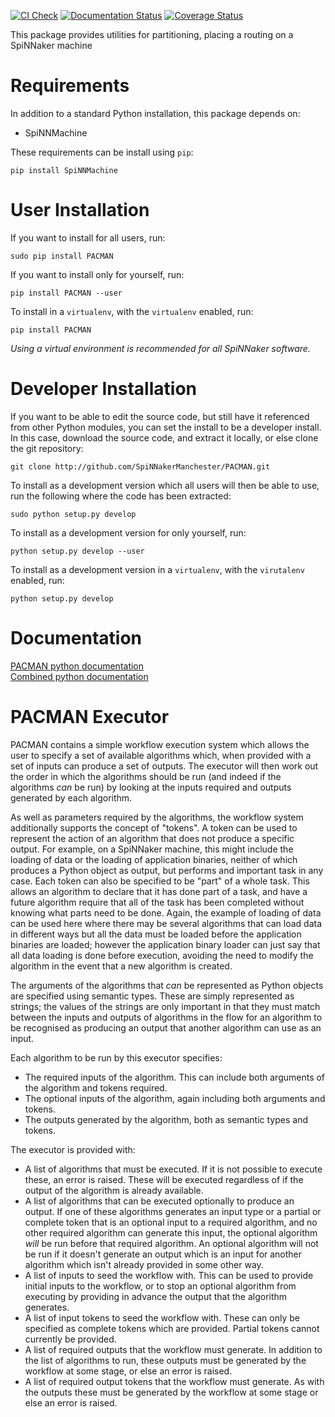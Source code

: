 [![CI Check](https://github.com/SpiNNakerManchester/PACMAN/workflows/Python%20Actions/badge.svg?branch=master)](https://github.com/SpiNNakerManchester/PACMAN/actions?query=workflow%3A%22Python+Actions%22+branch%3Amaster)
[![Documentation Status](https://readthedocs.org/projects/pacman/badge/?version=latest)](https://pacman.readthedocs.io/en/latest/?badge=latest)
[![Coverage Status](https://coveralls.io/repos/github/SpiNNakerManchester/PACMAN/badge.svg?branch=master)](https://coveralls.io/github/SpiNNakerManchester/PACMAN?branch=master)

This package provides utilities for partitioning, placing a routing on a
SpiNNaker machine

Requirements
============
In addition to a standard Python installation, this package depends on:

 - SpiNNMachine

These requirements can be install using `pip`:

    pip install SpiNNMachine

User Installation
=================
If you want to install for all users, run:

    sudo pip install PACMAN

If you want to install only for yourself, run:

    pip install PACMAN --user

To install in a `virtualenv`, with the `virtualenv` enabled, run:

    pip install PACMAN

_Using a virtual environment is recommended for all SpiNNaker software._

Developer Installation
======================
If you want to be able to edit the source code, but still have it referenced
from other Python modules, you can set the install to be a developer install.
In this case, download the source code, and extract it locally, or else clone
the git repository:

    git clone http://github.com/SpiNNakerManchester/PACMAN.git

To install as a development version which all users will then be able to use,
run the following where the code has been extracted:

    sudo python setup.py develop

To install as a development version for only yourself, run:

    python setup.py develop --user

To install as a development version in a `virtualenv`, with the `virutalenv`
enabled, run:

    python setup.py develop

Documentation
=============
[PACMAN python documentation](http://pacman.readthedocs.io)
<br>
[Combined python documentation](http://spinnakermanchester.readthedocs.io)


PACMAN Executor
===============
PACMAN contains a simple workflow execution system which allows the user to
specify a set of available algorithms which, when provided with a set of inputs
can produce a set of outputs.  The executor will then work out the order in
which the algorithms should be run (and indeed if the algorithms *can* be run)
by looking at the inputs required and outputs generated by each algorithm.

As well as parameters required by the algorithms, the workflow system
additionally supports the concept of "tokens".  A token can be used to represent
the action of an algorithm that does not produce a specific output.  For
example, on a SpiNNaker machine, this might include the loading of data or the
loading of application binaries, neither of which produces a Python object as
output, but performs and important task in any case.  Each token can also be
specified to be "part" of a whole task.  This allows an algorithm to declare
that it has done part of a task, and have a future algorithm require that all
of the task has been completed without knowing what parts need to be done.
Again, the example of loading of data can be used here where there may be
several algorithms that can load data in different ways but all the data must
be loaded before the application binaries are loaded; however the application
binary loader can just say that all data loading is done before execution,
avoiding the need to modify the algorithm in the event that a new algorithm
is created.

The arguments of the algorithms that *can* be represented as Python objects
are specified using semantic types.  These are simply represented as strings;
the values of the strings are only important in that they must match between
the inputs and outputs of algorithms in the flow for an algorithm to be
recognised as producing an output that another algorithm can use as an input.

Each algorithm to be run by this executor specifies:
 - The required inputs of the algorithm.  This can include both arguments of
   the algorithm and tokens required.
 - The optional inputs of the algorithm, again including both arguments and
   tokens.
 - The outputs generated by the algorithm, both as semantic types and tokens.

The executor is provided with:
 - A list of algorithms that must be executed.  If it is not possible to
   execute these, an error is raised.  These will be executed regardless of
   if the output of the algorithm is already available.
 - A list of algorithms that can be executed optionally to produce an output.
   If one of these algorithms generates an input type or a partial or complete
   token that is an optional input to a required algorithm, and no other
   required algorithm can generate this input, the optional algorithm *will* be
   run before that required algorithm.  An optional algorithm will not be run
   if it doesn't generate an output which is an input for another algorithm
   which isn't already provided in some other way.
 - A list of inputs to seed the workflow with.  This can be used to provide
   initial inputs to the workflow, or to stop an optional algorithm from
   executing by providing in advance the output that the algorithm generates.
 - A list of input tokens to seed the workflow with.  These can only be
   specified as complete tokens which are provided.  Partial tokens cannot
   currently be provided.
 - A list of required outputs that the workflow must generate.  In addition
   to the list of algorithms to run, these outputs must be generated by the
   workflow at some stage, or else an error is raised.
 - A list of required output tokens that the workflow must generate.  As with
   the outputs these must be generated by the workflow at some stage or else
   an error is raised.
